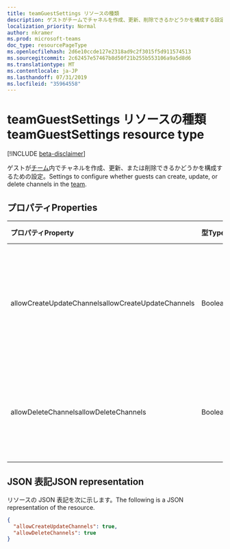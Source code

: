 ```yaml
---
title: teamGuestSettings リソースの種類
description: ゲストがチームでチャネルを作成、更新、削除できるかどうかを構成する設定。
localization_priority: Normal
author: nkramer
ms.prod: microsoft-teams
doc_type: resourcePageType
ms.openlocfilehash: 2d6e10ccde127e2318ad9c2f3015f5d911574513
ms.sourcegitcommit: 2c62457e57467b8d50f21b255b553106a9a5d8d6
ms.translationtype: MT
ms.contentlocale: ja-JP
ms.lasthandoff: 07/31/2019
ms.locfileid: "35964558"
---
```

# <a name="teamguestsettings-resource-type"></a><span data-ttu-id="c054a-103">teamGuestSettings リソースの種類</span><span class="sxs-lookup"><span data-stu-id="c054a-103">teamGuestSettings resource type</span></span>

[!INCLUDE [beta-disclaimer](../../includes/beta-disclaimer.md)]

<span data-ttu-id="c054a-104">ゲストが[チーム](team.md)内でチャネルを作成、更新、または削除できるかどうかを構成するための設定。</span><span class="sxs-lookup"><span data-stu-id="c054a-104">Settings to configure whether guests can create, update, or delete channels in the [team](team.md).</span></span>

## <a name="properties"></a><span data-ttu-id="c054a-105">プロパティ</span><span class="sxs-lookup"><span data-stu-id="c054a-105">Properties</span></span>
| <span data-ttu-id="c054a-106">プロパティ</span><span class="sxs-lookup"><span data-stu-id="c054a-106">Property</span></span>     | <span data-ttu-id="c054a-107">型</span><span class="sxs-lookup"><span data-stu-id="c054a-107">Type</span></span>   |<span data-ttu-id="c054a-108">説明</span><span class="sxs-lookup"><span data-stu-id="c054a-108">Description</span></span>|
|:---------------|:--------|:----------|
|<span data-ttu-id="c054a-109">allowCreateUpdateChannels</span><span class="sxs-lookup"><span data-stu-id="c054a-109">allowCreateUpdateChannels</span></span>|<span data-ttu-id="c054a-110">Boolean</span><span class="sxs-lookup"><span data-stu-id="c054a-110">Boolean</span></span>|<span data-ttu-id="c054a-111">True に設定すると、ゲストはチャネルを追加および更新できるようになります。</span><span class="sxs-lookup"><span data-stu-id="c054a-111">If set to true, guests can add and update channels.</span></span>|
|<span data-ttu-id="c054a-112">allowDeleteChannels</span><span class="sxs-lookup"><span data-stu-id="c054a-112">allowDeleteChannels</span></span>|<span data-ttu-id="c054a-113">Boolean</span><span class="sxs-lookup"><span data-stu-id="c054a-113">Boolean</span></span>|<span data-ttu-id="c054a-114">True に設定されている場合、ゲストはチャネルを削除できます。</span><span class="sxs-lookup"><span data-stu-id="c054a-114">If set to true, guests can delete channels.</span></span>|

## <a name="json-representation"></a><span data-ttu-id="c054a-115">JSON 表記</span><span class="sxs-lookup"><span data-stu-id="c054a-115">JSON representation</span></span>

<span data-ttu-id="c054a-116">リソースの JSON 表記を次に示します。</span><span class="sxs-lookup"><span data-stu-id="c054a-116">The following is a JSON representation of the resource.</span></span>

<!-- {
  "blockType": "resource",
  "@odata.type": "microsoft.graph.teamGuestSettings"
}-->

```json
{
  "allowCreateUpdateChannels": true,
  "allowDeleteChannels": true
}
```

<!-- uuid: 8fcb5dbc-d5aa-4681-8e31-b001d5168d79
2015-10-25 14:57:30 UTC -->
<!--
{
  "type": "#page.annotation",
  "description": "team's guestSettings resource",
  "keywords": "",
  "section": "documentation",
  "tocPath": "",
  "suppressions": []
}
-->
